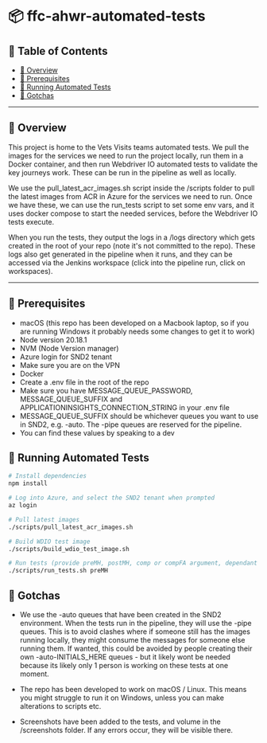 # 📦 ffc-ahwr-automated-tests

## 📝 Table of Contents

- [📖 Overview](#-overview)
- [🚀 Prerequisites](#️-prerequisites)
- [🧪 Running Automated Tests](#-running-automated-tests)
- [🙈 Gotchas](#-gotchas)

---

## 📖 Overview

This project is home to the Vets Visits teams automated tests. We pull the images for the services we need to run the project locally,
run them in a Docker container, and then run Webdriver IO automated tests to validate the key journeys work. These can be run in the pipeline
as well as locally.

We use the pull_latest_acr_images.sh script inside the /scripts folder to pull the latest images from ACR in Azure for the services we need to run. Once we have these,
we can use the run_tests script to set some env vars, and it uses docker compose to start the needed services, before the Webdriver IO tests execute.

When you run the tests, they output the logs in a /logs directory which gets created in the root of your repo (note it's not committed to the repo). These
logs also get generated in the pipeline when it runs, and they can be accessed via the Jenkins workspace (click into the pipeline run, click on workspaces).

---

## 🚀 Prerequisites

- macOS (this repo has been developed on a Macbook laptop, so if you are running Windows it probably needs some changes to get it to work)
- Node version 20.18.1
- NVM (Node Version manager)
- Azure login for SND2 tenant
- Make sure you are on the VPN
- Docker
- Create a .env file in the root of the repo
- Make sure you have MESSAGE_QUEUE_PASSWORD, MESSAGE_QUEUE_SUFFIX and APPLICATIONINSIGHTS_CONNECTION_STRING in your .env file
- MESSAGE_QUEUE_SUFFIX should be whichever queues you want to use in SND2, e.g. -auto. The -pipe queues are reserved for the pipeline.
- You can find these values by speaking to a dev

## 🧪 Running Automated Tests

```bash
# Install dependencies
npm install

# Log into Azure, and select the SND2 tenant when prompted
az login

# Pull latest images
./scripts/pull_latest_acr_images.sh

# Build WDIO test image
./scripts/build_wdio_test_image.sh

# Run tests (provide preMH, postMH, comp or compFA argument, dependant on which test suite you want to run from wdio.conf.js)
./scripts/run_tests.sh preMH

```

## 🙈 Gotchas

- We use the -auto queues that have been created in the SND2 environment. When the tests run in the pipeline, they will use the -pipe queues. This
  is to avoid clashes where if someone still has the images running locally, they might consume the messages for someone else running them. If wanted,
  this could be avoided by people creating their own -auto-INITIALS_HERE queues - but it likely wont be needed because its likely only 1 person is
  working on these tests at one moment.

- The repo has been developed to work on macOS / Linux. This means you might struggle to run it on Windows, unless you can make alterations to scripts etc.

- Screenshots have been added to the tests, and volume in the /screenshots folder. If any errors occur, they will be visible there.
